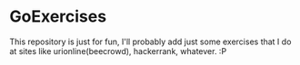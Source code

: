 # GoExercises

This repository is just for fun, I'll probably add just some exercises that I do at sites like urionline(beecrowd), hackerrank, whatever. :P
